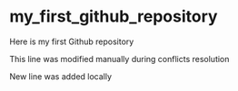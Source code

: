 # my_first_github_repository
Here is my first Github repository

This line was modified manually during conflicts resolution

New line was added locally
